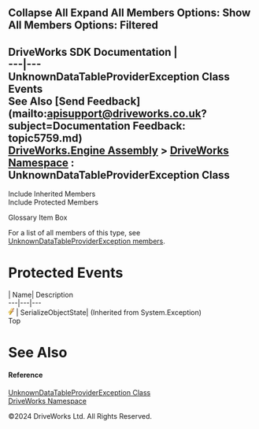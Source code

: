        

 Collapse All Expand All  Members Options: Show All  Members Options: Filtered   
---  
DriveWorks SDK Documentation  |   
---|---  
UnknownDataTableProviderException Class Events   
See Also [Send Feedback](mailto:apisupport@driveworks.co.uk?subject=Documentation Feedback: topic5759.md)  
[DriveWorks.Engine Assembly](topic2156.md) > [DriveWorks Namespace](topic2159.md) : UnknownDataTableProviderException Class  
---  
  
Include Inherited Members    
Include Protected Members    


Glossary Item Box

For a list of all members of this type, see [UnknownDataTableProviderException members](topic5760.md).

# Protected Events

| Name| Description  
---|---|---  
![Protected Event](dotnetimages/protectedEvent.gif)| SerializeObjectState|  (Inherited from System.Exception)  
Top

# See Also

#### Reference

[UnknownDataTableProviderException Class](topic5759.md)   
[DriveWorks Namespace](topic2159.md)

©2024 DriveWorks Ltd. All Rights Reserved.
